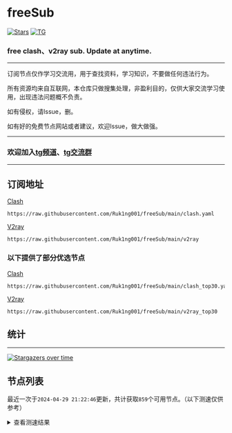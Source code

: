# freeSub
[![Stars](https://img.shields.io/github/stars/Ruk1ng001/freeSub)](https://github.com/Ruk1ng001/freeSub/stargazers)
[![TG](https://img.shields.io/badge/Telegram-gray?logo=Telegram)](https://t.me/Ruk1ng001)
### free clash、v2ray sub. Update at anytime.

---

订阅节点仅作学习交流用，用于查找资料，学习知识，不要做任何违法行为。

所有资源均来自互联网，本仓库只做搜集处理，非盈利目的，仅供大家交流学习使用，出现违法问题概不负责。

如有侵权，请Issue，删。

如有好的免费节点网站或者建议，欢迎Issue，做大做强。

---

### 欢迎加入[tg频道](https://t.me/Ruk1ng001)、[tg交流群](https://t.me/+-e-b04EE5Cw2NmU1)

---

## 订阅地址
[Clash](https://raw.githubusercontent.com/Ruk1ng001/freeSub/main/clash.yaml)
```
https://raw.githubusercontent.com/Ruk1ng001/freeSub/main/clash.yaml
```
[V2ray](https://raw.githubusercontent.com/Ruk1ng001/freeSub/main/v2ray)
```
https://raw.githubusercontent.com/Ruk1ng001/freeSub/main/v2ray
```
### 以下提供了部分优选节点

[Clash](https://raw.githubusercontent.com/Ruk1ng001/freeSub/main/clash_top30.yaml)
```
https://raw.githubusercontent.com/Ruk1ng001/freeSub/main/clash_top30.yaml
```
[V2ray](https://raw.githubusercontent.com/Ruk1ng001/freeSub/main/v2ray_top30)
```
https://raw.githubusercontent.com/Ruk1ng001/freeSub/main/v2ray_top30
```

## 统计

---

[![Stargazers over time](https://starchart.cc/Ruk1ng001/freeSub.svg)](https://starchart.cc/Ruk1ng001/freeSub)

## 节点列表

最近一次于`2024-04-29 21:22:46`更新，共计获取`859`个可用节点。（以下测速仅供参考）

<details> <summary>查看测速结果</summary>

| 序号 | 节点 | 带宽 | 延迟 |
|:--:|:--:|:--:|:--:|
 | 1 | github.com/Ruk1ng001_480482224 | 1.60MB/s | 450.00ms |
 | 2 | github.com/Ruk1ng001_-1256619418 | 1.59MB/s | 452.00ms |
 | 3 | github.com/Ruk1ng001_239656113 | 1.59MB/s | 455.00ms |
 | 4 | github.com/Ruk1ng001_1331854260 | 1.52MB/s | 476.00ms |
 | 5 | github.com/Ruk1ng001_-864082355 | 1.51MB/s | 514.00ms |
 | 6 | github.com/Ruk1ng001_-1878654229 | 1.47MB/s | 522.00ms |
 | 7 | github.com/Ruk1ng001_2048528184 | 1.46MB/s | 459.00ms |
 | 8 | github.com/Ruk1ng001_22793176 | 1.46MB/s | 518.00ms |
 | 9 | github.com/Ruk1ng001_1697321866 | 1.45MB/s | 503.00ms |
 | 10 | github.com/Ruk1ng001_1440352316 | 1.42MB/s | 505.00ms |
 | 11 | github.com/Ruk1ng001_-1782828494 | 1.42MB/s | 549.00ms |
 | 12 | github.com/Ruk1ng001_823728315 | 1.41MB/s | 524.00ms |
 | 13 | github.com/Ruk1ng001_-902940080 | 1.40MB/s | 531.00ms |
 | 14 | github.com/Ruk1ng001_-1707318150 | 1.40MB/s | 535.00ms |
 | 15 | github.com/Ruk1ng001_-318675314 | 1.39MB/s | 526.00ms |
 | 16 | github.com/Ruk1ng001_1448766156 | 1.38MB/s | 514.00ms |
 | 17 | github.com/Ruk1ng001_-454229487 | 1.38MB/s | 578.00ms |
 | 18 | github.com/Ruk1ng001_116797288 | 1.37MB/s | 519.00ms |
 | 19 | github.com/Ruk1ng001_-37922906 | 1.37MB/s | 540.00ms |
 | 20 | github.com/Ruk1ng001_-2034032640 | 1.37MB/s | 558.00ms |
 | 21 | github.com/Ruk1ng001_-269927917 | 1.37MB/s | 520.00ms |
 | 22 | github.com/Ruk1ng001_-753094210 | 1.37MB/s | 585.00ms |
 | 23 | github.com/Ruk1ng001_-1162869368 | 1.36MB/s | 500.00ms |
 | 24 | github.com/Ruk1ng001_-1163948804 | 1.35MB/s | 572.00ms |
 | 25 | github.com/Ruk1ng001_1975051461 | 1.34MB/s | 560.00ms |
 | 26 | github.com/Ruk1ng001_-1873811878 | 1.34MB/s | 558.00ms |
 | 27 | github.com/Ruk1ng001_-77459827 | 1.34MB/s | 504.00ms |
 | 28 | github.com/Ruk1ng001_1917715586 | 1.34MB/s | 621.00ms |
 | 29 | github.com/Ruk1ng001_1416506060 | 1.34MB/s | 568.00ms |
 | 30 | github.com/Ruk1ng001_-1851459426 | 1.34MB/s | 504.00ms |
 | 31 | github.com/Ruk1ng001_545736355 | 1.33MB/s | 597.00ms |
 | 32 | github.com/Ruk1ng001_1949327807 | 1.32MB/s | 524.00ms |
 | 33 | github.com/Ruk1ng001_-1071779737 | 1.32MB/s | 564.00ms |
 | 34 | github.com/Ruk1ng001_967908078 | 1.32MB/s | 590.00ms |
 | 35 | github.com/Ruk1ng001_-128805538 | 1.32MB/s | 555.00ms |
 | 36 | github.com/Ruk1ng001_720968141 | 1.31MB/s | 576.00ms |
 | 37 | github.com/Ruk1ng001_-1415195618 | 1.31MB/s | 524.00ms |
 | 38 | github.com/Ruk1ng001_-1581207029 | 1.30MB/s | 521.00ms |
 | 39 | github.com/Ruk1ng001_275396915 | 1.30MB/s | 556.00ms |
 | 40 | github.com/Ruk1ng001_-1136375366 | 1.30MB/s | 547.00ms |
 | 41 | github.com/Ruk1ng001_1279008770 | 1.30MB/s | 539.00ms |
 | 42 | github.com/Ruk1ng001_1320022781 | 1.29MB/s | 542.00ms |
 | 43 | github.com/Ruk1ng001_1497553842 | 1.29MB/s | 560.00ms |
 | 44 | github.com/Ruk1ng001_-824913966 | 1.29MB/s | 607.00ms |
 | 45 | github.com/Ruk1ng001_429308490 | 1.29MB/s | 485.00ms |
 | 46 | github.com/Ruk1ng001_1944615758 | 1.29MB/s | 511.00ms |
 | 47 | github.com/Ruk1ng001_-197269910 | 1.28MB/s | 446.00ms |
 | 48 | github.com/Ruk1ng001_-1500814253 | 1.28MB/s | 471.00ms |
 | 49 | github.com/Ruk1ng001_1119602192 | 1.27MB/s | 554.00ms |
 | 50 | github.com/Ruk1ng001_863262804 | 1.27MB/s | 602.00ms |
 | 51 | github.com/Ruk1ng001_-1950870227 | 1.27MB/s | 543.00ms |
 | 52 | github.com/Ruk1ng001_1516498149 | 1.26MB/s | 581.00ms |
 | 53 | github.com/Ruk1ng001_1657569711 | 1.26MB/s | 435.00ms |
 | 54 | github.com/Ruk1ng001_860540961 | 1.26MB/s | 637.00ms |
 | 55 | github.com/Ruk1ng001_198232775 | 1.25MB/s | 601.00ms |
 | 56 | github.com/Ruk1ng001_-372586138 | 1.25MB/s | 516.00ms |
 | 57 | github.com/Ruk1ng001_-1512301347 | 1.24MB/s | 609.00ms |
 | 58 | github.com/Ruk1ng001_-1292845614 | 1.24MB/s | 613.00ms |
 | 59 | github.com/Ruk1ng001_1200320343 | 1.24MB/s | 608.00ms |
 | 60 | github.com/Ruk1ng001_-744266098 | 1.24MB/s | 639.00ms |
 | 61 | github.com/Ruk1ng001_907780946 | 1.23MB/s | 525.00ms |
 | 62 | github.com/Ruk1ng001_1824965112 | 1.22MB/s | 454.00ms |
 | 63 | github.com/Ruk1ng001_1473183310 | 1.22MB/s | 600.00ms |
 | 64 | github.com/Ruk1ng001_-862492042 | 1.22MB/s | 618.00ms |
 | 65 | github.com/Ruk1ng001_308697907 | 1.22MB/s | 622.00ms |
 | 66 | github.com/Ruk1ng001_-42671774 | 1.21MB/s | 626.00ms |
 | 67 | github.com/Ruk1ng001_-1442199647 | 1.21MB/s | 523.00ms |
 | 68 | github.com/Ruk1ng001_1147836132 | 1.21MB/s | 534.00ms |
 | 69 | github.com/Ruk1ng001_523960155 | 1.21MB/s | 572.00ms |
 | 70 | github.com/Ruk1ng001_-1281754856 | 1.21MB/s | 595.00ms |
 | 71 | github.com/Ruk1ng001_-356850873 | 1.20MB/s | 636.00ms |
 | 72 | github.com/Ruk1ng001_-1040074778 | 1.20MB/s | 652.00ms |
 | 73 | github.com/Ruk1ng001_-1865569167 | 1.20MB/s | 612.00ms |
 | 74 | github.com/Ruk1ng001_701147833 | 1.19MB/s | 485.00ms |
 | 75 | github.com/Ruk1ng001_1121681807 | 1.19MB/s | 578.00ms |
 | 76 | github.com/Ruk1ng001_1489222021 | 1.18MB/s | 653.00ms |
 | 77 | github.com/Ruk1ng001_659507410 | 1.18MB/s | 611.00ms |
 | 78 | github.com/Ruk1ng001_-2092492569 | 1.18MB/s | 532.00ms |
 | 79 | github.com/Ruk1ng001_1690603000 | 1.18MB/s | 628.00ms |
 | 80 | github.com/Ruk1ng001_-1216960561 | 1.17MB/s | 636.00ms |
 | 81 | github.com/Ruk1ng001_-25645822 | 1.17MB/s | 676.00ms |
 | 82 | github.com/Ruk1ng001_1717134293 | 1.17MB/s | 677.00ms |
 | 83 | github.com/Ruk1ng001_1566592211 | 1.17MB/s | 555.00ms |
 | 84 | github.com/Ruk1ng001_-1509472865 | 1.16MB/s | 626.00ms |
 | 85 | github.com/Ruk1ng001_906705636 | 1.16MB/s | 666.00ms |
 | 86 | github.com/Ruk1ng001_-1865126009 | 1.15MB/s | 672.00ms |
 | 87 | github.com/Ruk1ng001_-869713242 | 1.15MB/s | 627.00ms |
 | 88 | github.com/Ruk1ng001_-170077169 | 1.15MB/s | 686.00ms |
 | 89 | github.com/Ruk1ng001_-1747502655 | 1.15MB/s | 464.00ms |
 | 90 | github.com/Ruk1ng001_1633485633 | 1.15MB/s | 642.00ms |
 | 91 | github.com/Ruk1ng001_1967732351 | 1.15MB/s | 706.00ms |
 | 92 | github.com/Ruk1ng001_-1965475268 | 1.14MB/s | 636.00ms |
 | 93 | github.com/Ruk1ng001_1166538568 | 1.14MB/s | 656.00ms |
 | 94 | github.com/Ruk1ng001_754492437 | 1.14MB/s | 654.00ms |
 | 95 | github.com/Ruk1ng001_1178116026 | 1.13MB/s | 585.00ms |
 | 96 | github.com/Ruk1ng001_469446241 | 1.13MB/s | 705.00ms |
 | 97 | github.com/Ruk1ng001_-2048161257 | 1.13MB/s | 633.00ms |
 | 98 | github.com/Ruk1ng001_-597142342 | 1.13MB/s | 655.00ms |
 | 99 | github.com/Ruk1ng001_1096866070 | 1.12MB/s | 617.00ms |
 | 100 | github.com/Ruk1ng001_2058077940 | 1.12MB/s | 676.00ms |
 | 101 | github.com/Ruk1ng001_-1190718421 | 1.12MB/s | 502.00ms |
 | 102 | github.com/Ruk1ng001_-1676334738 | 1.11MB/s | 645.00ms |
 | 103 | github.com/Ruk1ng001_1340327444 | 1.11MB/s | 654.00ms |
 | 104 | github.com/Ruk1ng001_-1542576069 | 1.11MB/s | 570.00ms |
 | 105 | github.com/Ruk1ng001_924727498 | 1.11MB/s | 714.00ms |
 | 106 | github.com/Ruk1ng001_776620398 | 1.10MB/s | 574.00ms |
 | 107 | github.com/Ruk1ng001_-888725640 | 1.10MB/s | 747.00ms |
 | 108 | github.com/Ruk1ng001_607284697 | 1.10MB/s | 611.00ms |
 | 109 | github.com/Ruk1ng001_-1591868988 | 1.10MB/s | 721.00ms |
 | 110 | github.com/Ruk1ng001_-1206728291 | 1.10MB/s | 681.00ms |
 | 111 | github.com/Ruk1ng001_1723276559 | 1.10MB/s | 667.00ms |
 | 112 | github.com/Ruk1ng001_-707110634 | 1.10MB/s | 646.00ms |
 | 113 | github.com/Ruk1ng001_-82049178 | 1.10MB/s | 367.00ms |
 | 114 | github.com/Ruk1ng001_71355846 | 1.10MB/s | 694.00ms |
 | 115 | github.com/Ruk1ng001_-221908825 | 1.09MB/s | 674.00ms |
 | 116 | github.com/Ruk1ng001_-2102523216 | 1.09MB/s | 611.00ms |
 | 117 | github.com/Ruk1ng001_-1322993280 | 1.09MB/s | 655.00ms |
 | 118 | github.com/Ruk1ng001_1410094828 | 1.09MB/s | 621.00ms |
 | 119 | github.com/Ruk1ng001_609208171 | 1.09MB/s | 487.00ms |
 | 120 | github.com/Ruk1ng001_-734587954 | 1.09MB/s | 520.00ms |
 | 121 | github.com/Ruk1ng001_1886975613 | 1.09MB/s | 642.00ms |
 | 122 | github.com/Ruk1ng001_932951852 | 1.09MB/s | 686.00ms |
 | 123 | github.com/Ruk1ng001_789114178 | 1.08MB/s | 702.00ms |
 | 124 | github.com/Ruk1ng001_-831345798 | 1.08MB/s | 669.00ms |
 | 125 | github.com/Ruk1ng001_-1265510744 | 1.07MB/s | 677.00ms |
 | 126 | github.com/Ruk1ng001_643007915 | 1.07MB/s | 679.00ms |
 | 127 | github.com/Ruk1ng001_586551078 | 1.07MB/s | 502.00ms |
 | 128 | github.com/Ruk1ng001_11970230 | 1.07MB/s | 589.00ms |
 | 129 | github.com/Ruk1ng001_-879615532 | 1.07MB/s | 582.00ms |
 | 130 | github.com/Ruk1ng001_-644425823 | 1.06MB/s | 695.00ms |
 | 131 | github.com/Ruk1ng001_1811181107 | 1.06MB/s | 629.00ms |
 | 132 | github.com/Ruk1ng001_854093629 | 1.06MB/s | 571.00ms |
 | 133 | github.com/Ruk1ng001_-470476660 | 1.06MB/s | 675.00ms |
 | 134 | github.com/Ruk1ng001_33513192 | 1.06MB/s | 586.00ms |
 | 135 | github.com/Ruk1ng001_-637394890 | 1.05MB/s | 617.00ms |
 | 136 | github.com/Ruk1ng001_-1944469411 | 1.05MB/s | 586.00ms |
 | 137 | github.com/Ruk1ng001_1276783942 | 1.05MB/s | 606.00ms |
 | 138 | github.com/Ruk1ng001_1556211124 | 1.05MB/s | 696.00ms |
 | 139 | github.com/Ruk1ng001_-1135230246 | 1.05MB/s | 672.00ms |
 | 140 | github.com/Ruk1ng001_782741950 | 1.05MB/s | 581.00ms |
 | 141 | github.com/Ruk1ng001_1230721758 | 1.04MB/s | 600.00ms |
 | 142 | github.com/Ruk1ng001_-497494350 | 1.04MB/s | 679.00ms |
 | 143 | github.com/Ruk1ng001_1419532988 | 1.04MB/s | 725.00ms |
 | 144 | github.com/Ruk1ng001_2132143802 | 1.04MB/s | 571.00ms |
 | 145 | github.com/Ruk1ng001_864302116 | 1.03MB/s | 695.00ms |
 | 146 | github.com/Ruk1ng001_-831811824 | 1.03MB/s | 669.00ms |
 | 147 | github.com/Ruk1ng001_586264968 | 1.03MB/s | 570.00ms |
 | 148 | github.com/Ruk1ng001_-1830191287 | 1.03MB/s | 583.00ms |
 | 149 | github.com/Ruk1ng001_-531640239 | 1.02MB/s | 520.00ms |
 | 150 | github.com/Ruk1ng001_-820148532 | 1.02MB/s | 698.00ms |
 | 151 | github.com/Ruk1ng001_369635224 | 1.01MB/s | 670.00ms |
 | 152 | github.com/Ruk1ng001_-567240282 | 1.01MB/s | 615.00ms |
 | 153 | github.com/Ruk1ng001_1935335904 | 1.01MB/s | 741.00ms |
 | 154 | github.com/Ruk1ng001_-1342212865 | 1.01MB/s | 617.00ms |
 | 155 | github.com/Ruk1ng001_837759449 | 1.01MB/s | 673.00ms |
 | 156 | github.com/Ruk1ng001_452072393 | 1.01MB/s | 698.00ms |
 | 157 | github.com/Ruk1ng001_-995084596 | 1.01MB/s | 791.00ms |
 | 158 | github.com/Ruk1ng001_-137273088 | 1.01MB/s | 776.00ms |
 | 159 | github.com/Ruk1ng001_142284171 | 1016.48KB/s | 703.00ms |
 | 160 | github.com/Ruk1ng001_-993462027 | 1013.93KB/s | 799.00ms |
 | 161 | github.com/Ruk1ng001_-1966908762 | 1013.24KB/s | 767.00ms |
 | 162 | github.com/Ruk1ng001_-1535834733 | 1012.84KB/s | 764.00ms |
 | 163 | github.com/Ruk1ng001_-572057280 | 1010.86KB/s | 644.00ms |
 | 164 | github.com/Ruk1ng001_1021448339 | 1006.95KB/s | 642.00ms |
 | 165 | github.com/Ruk1ng001_-156950612 | 1004.44KB/s | 569.00ms |
 | 166 | github.com/Ruk1ng001_-867603768 | 999.09KB/s | 613.00ms |
 | 167 | github.com/Ruk1ng001_456189213 | 998.28KB/s | 756.00ms |
 | 168 | github.com/Ruk1ng001_1725572191 | 996.27KB/s | 837.00ms |
 | 169 | github.com/Ruk1ng001_-1756926885 | 994.41KB/s | 819.00ms |
 | 170 | github.com/Ruk1ng001_109084235 | 992.21KB/s | 818.00ms |
 | 171 | github.com/Ruk1ng001_-1888583703 | 990.44KB/s | 675.00ms |
 | 172 | github.com/Ruk1ng001_735593585 | 988.53KB/s | 524.00ms |
 | 173 | github.com/Ruk1ng001_900429189 | 985.91KB/s | 684.00ms |
 | 174 | github.com/Ruk1ng001_1755221275 | 984.74KB/s | 678.00ms |
 | 175 | github.com/Ruk1ng001_1259146146 | 979.81KB/s | 795.00ms |
 | 176 | github.com/Ruk1ng001_-2108125779 | 979.60KB/s | 636.00ms |
 | 177 | github.com/Ruk1ng001_350587327 | 978.74KB/s | 684.00ms |
 | 178 | github.com/Ruk1ng001_-1877140180 | 976.79KB/s | 701.00ms |
 | 179 | github.com/Ruk1ng001_-656763687 | 974.88KB/s | 808.00ms |
 | 180 | github.com/Ruk1ng001_-2118448033 | 970.91KB/s | 583.00ms |
 | 181 | github.com/Ruk1ng001_147216370 | 969.27KB/s | 538.00ms |
 | 182 | github.com/Ruk1ng001_-1864460608 | 965.56KB/s | 539.00ms |
 | 183 | github.com/Ruk1ng001_-143668832 | 963.65KB/s | 814.00ms |
 | 184 | github.com/Ruk1ng001_552917629 | 962.88KB/s | 813.00ms |
 | 185 | github.com/Ruk1ng001_1330456044 | 962.37KB/s | 725.00ms |
 | 186 | github.com/Ruk1ng001_1641710100 | 960.50KB/s | 664.00ms |
 | 187 | github.com/Ruk1ng001_-1804857995 | 959.98KB/s | 663.00ms |
 | 188 | github.com/Ruk1ng001_1215043881 | 951.01KB/s | 781.00ms |
 | 189 | github.com/Ruk1ng001_687743824 | 950.98KB/s | 663.00ms |
 | 190 | github.com/Ruk1ng001_-431194017 | 948.88KB/s | 527.00ms |
 | 191 | github.com/Ruk1ng001_1072752017 | 945.54KB/s | 861.00ms |
 | 192 | github.com/Ruk1ng001_375597975 | 943.73KB/s | 580.00ms |
 | 193 | github.com/Ruk1ng001_-1308933763 | 943.61KB/s | 799.00ms |
 | 194 | github.com/Ruk1ng001_107634401 | 942.50KB/s | 855.00ms |
 | 195 | github.com/Ruk1ng001_-88126654 | 940.10KB/s | 794.00ms |
 | 196 | github.com/Ruk1ng001_-1963737186 | 939.52KB/s | 805.00ms |
 | 197 | github.com/Ruk1ng001_-2116064400 | 936.52KB/s | 910.00ms |
 | 198 | github.com/Ruk1ng001_2141221791 | 932.57KB/s | 705.00ms |
 | 199 | github.com/Ruk1ng001_1942222370 | 931.35KB/s | 908.00ms |
 | 200 | github.com/Ruk1ng001_109998229 | 930.61KB/s | 904.00ms |
 | 201 | github.com/Ruk1ng001_1642271149 | 928.21KB/s | 709.00ms |
 | 202 | github.com/Ruk1ng001_-1435044134 | 927.83KB/s | 672.00ms |
 | 203 | github.com/Ruk1ng001_-1114827801 | 926.81KB/s | 747.00ms |
 | 204 | github.com/Ruk1ng001_-1558713667 | 923.97KB/s | 587.00ms |
 | 205 | github.com/Ruk1ng001_-419469399 | 920.99KB/s | 333.00ms |
 | 206 | github.com/Ruk1ng001_763786665 | 918.44KB/s | 917.00ms |
 | 207 | github.com/Ruk1ng001_1441269998 | 915.38KB/s | 759.00ms |
 | 208 | github.com/Ruk1ng001_-740350936 | 913.03KB/s | 650.00ms |
 | 209 | github.com/Ruk1ng001_-1316153773 | 908.45KB/s | 603.00ms |
 | 210 | github.com/Ruk1ng001_-774031046 | 905.44KB/s | 784.00ms |
 | 211 | github.com/Ruk1ng001_-2124455810 | 905.41KB/s | 718.00ms |
 | 212 | github.com/Ruk1ng001_-428477273 | 902.99KB/s | 865.00ms |
 | 213 | github.com/Ruk1ng001_959771399 | 902.66KB/s | 637.00ms |
 | 214 | github.com/Ruk1ng001_-467817234 | 897.17KB/s | 818.00ms |
 | 215 | github.com/Ruk1ng001_-1268806120 | 895.95KB/s | 925.00ms |
 | 216 | github.com/Ruk1ng001_-742629984 | 892.38KB/s | 837.00ms |
 | 217 | github.com/Ruk1ng001_522134448 | 892.06KB/s | 710.00ms |
 | 218 | github.com/Ruk1ng001_1955810408 | 889.39KB/s | 637.00ms |
 | 219 | github.com/Ruk1ng001_-1809809986 | 888.53KB/s | 784.00ms |
 | 220 | github.com/Ruk1ng001_878750351 | 888.28KB/s | 345.00ms |
 | 221 | github.com/Ruk1ng001_2084599892 | 885.63KB/s | 808.00ms |
 | 222 | github.com/Ruk1ng001_1084074204 | 884.02KB/s | 607.00ms |
 | 223 | github.com/Ruk1ng001_-44313452 | 882.57KB/s | 740.00ms |
 | 224 | github.com/Ruk1ng001_-1298529874 | 875.92KB/s | 672.00ms |
 | 225 | github.com/Ruk1ng001_-1638534323 | 875.76KB/s | 838.00ms |
 | 226 | github.com/Ruk1ng001_812899496 | 873.03KB/s | 620.00ms |
 | 227 | github.com/Ruk1ng001_674497766 | 872.21KB/s | 821.00ms |
 | 228 | github.com/Ruk1ng001_1824650696 | 871.30KB/s | 738.00ms |
 | 229 | github.com/Ruk1ng001_-184147849 | 869.19KB/s | 772.00ms |
 | 230 | github.com/Ruk1ng001_-1358756173 | 867.33KB/s | 605.00ms |
 | 231 | github.com/Ruk1ng001_345441831 | 861.73KB/s | 778.00ms |
 | 232 | github.com/Ruk1ng001_467356621 | 861.30KB/s | 687.00ms |
 | 233 | github.com/Ruk1ng001_1409235321 | 856.54KB/s | 802.00ms |
 | 234 | github.com/Ruk1ng001_-523261512 | 856.52KB/s | 803.00ms |
 | 235 | github.com/Ruk1ng001_2047944952 | 854.69KB/s | 801.00ms |
 | 236 | github.com/Ruk1ng001_772689343 | 849.21KB/s | 874.00ms |
 | 237 | github.com/Ruk1ng001_1679314982 | 848.70KB/s | 671.00ms |
 | 238 | github.com/Ruk1ng001_-194427570 | 847.58KB/s | 951.00ms |
 | 239 | github.com/Ruk1ng001_1341020899 | 847.57KB/s | 756.00ms |
 | 240 | github.com/Ruk1ng001_1106206543 | 847.48KB/s | 664.00ms |
 | 241 | github.com/Ruk1ng001_-27306152 | 847.38KB/s | 691.00ms |
 | 242 | github.com/Ruk1ng001_946607983 | 847.21KB/s | 649.00ms |
 | 243 | github.com/Ruk1ng001_125156137 | 846.76KB/s | 702.00ms |
 | 244 | github.com/Ruk1ng001_1302334056 | 844.11KB/s | 841.00ms |
 | 245 | github.com/Ruk1ng001_-354573077 | 842.33KB/s | 668.00ms |
 | 246 | github.com/Ruk1ng001_-788294961 | 835.90KB/s | 923.00ms |
 | 247 | github.com/Ruk1ng001_2049550183 | 832.86KB/s | 866.00ms |
 | 248 | github.com/Ruk1ng001_-1888079927 | 829.86KB/s | 946.00ms |
 | 249 | github.com/Ruk1ng001_475262404 | 829.01KB/s | 688.00ms |
 | 250 | github.com/Ruk1ng001_-343743859 | 828.44KB/s | 750.00ms |
 | 251 | github.com/Ruk1ng001_-1048275568 | 827.50KB/s | 583.00ms |
 | 252 | github.com/Ruk1ng001_-2035046740 | 826.56KB/s | 993.00ms |
 | 253 | github.com/Ruk1ng001_223719940 | 826.56KB/s | 672.00ms |
 | 254 | github.com/Ruk1ng001_908448755 | 823.30KB/s | 777.00ms |
 | 255 | github.com/Ruk1ng001_1011171527 | 821.12KB/s | 588.00ms |
 | 256 | github.com/Ruk1ng001_-1640485969 | 817.26KB/s | 832.00ms |
 | 257 | github.com/Ruk1ng001_-310392354 | 813.62KB/s | 779.00ms |
 | 258 | github.com/Ruk1ng001_336141647 | 812.73KB/s | 1019.00ms |
 | 259 | github.com/Ruk1ng001_364791744 | 811.88KB/s | 861.00ms |
 | 260 | github.com/Ruk1ng001_1048613264 | 811.74KB/s | 862.00ms |
 | 261 | github.com/Ruk1ng001_-27929349 | 811.51KB/s | 783.00ms |
 | 262 | github.com/Ruk1ng001_-546305627 | 811.24KB/s | 958.00ms |
 | 263 | github.com/Ruk1ng001_1935781436 | 810.46KB/s | 747.00ms |
 | 264 | github.com/Ruk1ng001_-1806048088 | 810.32KB/s | 644.00ms |
 | 265 | github.com/Ruk1ng001_24109246 | 807.80KB/s | 405.00ms |
 | 266 | github.com/Ruk1ng001_1790090903 | 806.23KB/s | 788.00ms |
 | 267 | github.com/Ruk1ng001_-731869435 | 802.57KB/s | 759.00ms |
 | 268 | github.com/Ruk1ng001_-1190771343 | 799.90KB/s | 654.00ms |
 | 269 | github.com/Ruk1ng001_250665344 | 799.32KB/s | 704.00ms |
 | 270 | github.com/Ruk1ng001_-1295022518 | 793.08KB/s | 725.00ms |
 | 271 | github.com/Ruk1ng001_1410225190 | 792.43KB/s | 669.00ms |
 | 272 | github.com/Ruk1ng001_-1835668258 | 789.65KB/s | 860.00ms |
 | 273 | github.com/Ruk1ng001_1057793296 | 788.16KB/s | 727.00ms |
 | 274 | github.com/Ruk1ng001_1298273128 | 787.62KB/s | 879.00ms |
 | 275 | github.com/Ruk1ng001_-933445108 | 784.30KB/s | 799.00ms |
 | 276 | github.com/Ruk1ng001_-375905948 | 784.13KB/s | 855.00ms |
 | 277 | github.com/Ruk1ng001_-1636878182 | 782.73KB/s | 996.00ms |
 | 278 | github.com/Ruk1ng001_-40019861 | 777.88KB/s | 755.00ms |
 | 279 | github.com/Ruk1ng001_-2104081226 | 777.79KB/s | 892.00ms |
 | 280 | github.com/Ruk1ng001_154172870 | 775.09KB/s | 899.00ms |
 | 281 | github.com/Ruk1ng001_-1900273635 | 774.33KB/s | 999.00ms |
 | 282 | github.com/Ruk1ng001_1419124305 | 773.27KB/s | 695.00ms |
 | 283 | github.com/Ruk1ng001_1453958981 | 770.61KB/s | 805.00ms |
 | 284 | github.com/Ruk1ng001_-902136257 | 768.52KB/s | 937.00ms |
 | 285 | github.com/Ruk1ng001_-2058840044 | 765.28KB/s | 787.00ms |
 | 286 | github.com/Ruk1ng001_-1356028355 | 763.53KB/s | 839.00ms |
 | 287 | github.com/Ruk1ng001_-52284329 | 763.44KB/s | 758.00ms |
 | 288 | github.com/Ruk1ng001_1131875230 | 763.04KB/s | 484.00ms |
 | 289 | github.com/Ruk1ng001_-1071777199 | 760.99KB/s | 879.00ms |
 | 290 | github.com/Ruk1ng001_1617088738 | 760.47KB/s | 715.00ms |
 | 291 | github.com/Ruk1ng001_-1901497333 | 756.84KB/s | 849.00ms |
 | 292 | github.com/Ruk1ng001_-1772344400 | 753.40KB/s | 816.00ms |
 | 293 | github.com/Ruk1ng001_-300582079 | 749.11KB/s | 805.00ms |
 | 294 | github.com/Ruk1ng001_-1672256083 | 747.96KB/s | 865.00ms |
 | 295 | github.com/Ruk1ng001_-340934017 | 747.89KB/s | 904.00ms |
 | 296 | github.com/Ruk1ng001_1795808180 | 746.14KB/s | 1023.00ms |
 | 297 | github.com/Ruk1ng001_1477765778 | 745.22KB/s | 400.00ms |
 | 298 | github.com/Ruk1ng001_1616489889 | 742.63KB/s | 884.00ms |
 | 299 | github.com/Ruk1ng001_-1695223849 | 742.04KB/s | 969.00ms |
 | 300 | github.com/Ruk1ng001_1620403297 | 740.80KB/s | 821.00ms |
 | 301 | github.com/Ruk1ng001_-938246394 | 739.98KB/s | 826.00ms |
 | 302 | github.com/Ruk1ng001_-674325358 | 736.89KB/s | 899.00ms |
 | 303 | github.com/Ruk1ng001_1902851216 | 732.20KB/s | 785.00ms |
 | 304 | github.com/Ruk1ng001_-1640718522 | 731.80KB/s | 815.00ms |
 | 305 | github.com/Ruk1ng001_-752197862 | 731.58KB/s | 776.00ms |
 | 306 | github.com/Ruk1ng001_-1557861243 | 730.03KB/s | 798.00ms |
 | 307 | github.com/Ruk1ng001_2129729164 | 728.78KB/s | 976.00ms |
 | 308 | github.com/Ruk1ng001_445685831 | 726.42KB/s | 752.00ms |
 | 309 | github.com/Ruk1ng001_1255396833 | 725.77KB/s | 755.00ms |
 | 310 | github.com/Ruk1ng001_-1946867970 | 724.98KB/s | 836.00ms |
 | 311 | github.com/Ruk1ng001_1672777427 | 723.55KB/s | 793.00ms |
 | 312 | github.com/Ruk1ng001_1812109600 | 722.50KB/s | 851.00ms |
 | 313 | github.com/Ruk1ng001_-1259910047 | 716.25KB/s | 775.00ms |
 | 314 | github.com/Ruk1ng001_944487472 | 714.14KB/s | 786.00ms |
 | 315 | github.com/Ruk1ng001_1377696017 | 706.14KB/s | 782.00ms |
 | 316 | github.com/Ruk1ng001_1014628327 | 704.93KB/s | 883.00ms |
 | 317 | github.com/Ruk1ng001_69285451 | 703.77KB/s | 822.00ms |
 | 318 | github.com/Ruk1ng001_1807031248 | 700.66KB/s | 717.00ms |
 | 319 | github.com/Ruk1ng001_1874352094 | 699.35KB/s | 725.00ms |
 | 320 | github.com/Ruk1ng001_-226520550 | 698.24KB/s | 991.00ms |
 | 321 | github.com/Ruk1ng001_1392179909 | 697.94KB/s | 840.00ms |
 | 322 | github.com/Ruk1ng001_1065130515 | 697.46KB/s | 586.00ms |
 | 323 | github.com/Ruk1ng001_-378063536 | 697.15KB/s | 288.00ms |
 | 324 | github.com/Ruk1ng001_-797993214 | 696.15KB/s | 686.00ms |
 | 325 | github.com/Ruk1ng001_-53444725 | 694.58KB/s | 817.00ms |
 | 326 | github.com/Ruk1ng001_2143068882 | 694.55KB/s | 740.00ms |
 | 327 | github.com/Ruk1ng001_-189281548 | 694.15KB/s | 736.00ms |
 | 328 | github.com/Ruk1ng001_-1597726149 | 693.39KB/s | 784.00ms |
 | 329 | github.com/Ruk1ng001_-847465108 | 693.20KB/s | 837.00ms |
 | 330 | github.com/Ruk1ng001_-259908370 | 692.23KB/s | 806.00ms |
 | 331 | github.com/Ruk1ng001_1547761059 | 692.21KB/s | 960.00ms |
 | 332 | github.com/Ruk1ng001_734757841 | 691.15KB/s | 675.00ms |
 | 333 | github.com/Ruk1ng001_-429106884 | 687.36KB/s | 928.00ms |
 | 334 | github.com/Ruk1ng001_-531835530 | 686.00KB/s | 779.00ms |
 | 335 | github.com/Ruk1ng001_856261957 | 685.67KB/s | 701.00ms |
 | 336 | github.com/Ruk1ng001_2096896623 | 683.63KB/s | 743.00ms |
 | 337 | github.com/Ruk1ng001_-796353815 | 683.01KB/s | 827.00ms |
 | 338 | github.com/Ruk1ng001_1190954098 | 682.48KB/s | 822.00ms |
 | 339 | github.com/Ruk1ng001_-665514130 | 678.77KB/s | 1015.00ms |
 | 340 | github.com/Ruk1ng001_952073187 | 678.71KB/s | 1000.00ms |
 | 341 | github.com/Ruk1ng001_463028070 | 677.00KB/s | 862.00ms |
 | 342 | github.com/Ruk1ng001_-2073053050 | 676.78KB/s | 827.00ms |
 | 343 | github.com/Ruk1ng001_229726597 | 672.48KB/s | 864.00ms |
 | 344 | github.com/Ruk1ng001_1821805418 | 671.20KB/s | 811.00ms |
 | 345 | github.com/Ruk1ng001_202667941 | 670.91KB/s | 902.00ms |
 | 346 | github.com/Ruk1ng001_1963835180 | 670.13KB/s | 1006.00ms |
 | 347 | github.com/Ruk1ng001_-991009852 | 668.31KB/s | 846.00ms |
 | 348 | github.com/Ruk1ng001_1150299057 | 666.09KB/s | 1057.00ms |
 | 349 | github.com/Ruk1ng001_487165021 | 665.74KB/s | 494.00ms |
 | 350 | github.com/Ruk1ng001_-229531661 | 659.86KB/s | 998.00ms |
 | 351 | github.com/Ruk1ng001_815517840 | 659.85KB/s | 910.00ms |
 | 352 | github.com/Ruk1ng001_1368889995 | 659.74KB/s | 903.00ms |
 | 353 | github.com/Ruk1ng001_-723834972 | 658.85KB/s | 937.00ms |
 | 354 | github.com/Ruk1ng001_1869521233 | 658.14KB/s | 976.00ms |
 | 355 | github.com/Ruk1ng001_978435870 | 657.12KB/s | 421.00ms |
 | 356 | github.com/Ruk1ng001_-1339260775 | 656.15KB/s | 889.00ms |
 | 357 | github.com/Ruk1ng001_-304260617 | 655.75KB/s | 689.00ms |
 | 358 | github.com/Ruk1ng001_810658965 | 654.15KB/s | 320.00ms |
 | 359 | github.com/Ruk1ng001_1529777227 | 653.40KB/s | 943.00ms |
 | 360 | github.com/Ruk1ng001_864906418 | 652.15KB/s | 1101.00ms |
 | 361 | github.com/Ruk1ng001_-483499846 | 651.11KB/s | 931.00ms |
 | 362 | github.com/Ruk1ng001_2101280885 | 650.90KB/s | 978.00ms |
 | 363 | github.com/Ruk1ng001_787301441 | 649.87KB/s | 709.00ms |
 | 364 | github.com/Ruk1ng001_-1220610009 | 648.68KB/s | 732.00ms |
 | 365 | github.com/Ruk1ng001_-394323725 | 643.59KB/s | 927.00ms |
 | 366 | github.com/Ruk1ng001_651006882 | 642.53KB/s | 1156.00ms |
 | 367 | github.com/Ruk1ng001_-174703114 | 641.76KB/s | 919.00ms |
 | 368 | github.com/Ruk1ng001_-913132707 | 638.58KB/s | 972.00ms |
 | 369 | github.com/Ruk1ng001_-1781739474 | 638.35KB/s | 912.00ms |
 | 370 | github.com/Ruk1ng001_492207232 | 635.25KB/s | 1028.00ms |
 | 371 | github.com/Ruk1ng001_1630324939 | 634.33KB/s | 944.00ms |
 | 372 | github.com/Ruk1ng001_-425357723 | 634.12KB/s | 953.00ms |
 | 373 | github.com/Ruk1ng001_1120769546 | 634.01KB/s | 1083.00ms |
 | 374 | github.com/Ruk1ng001_-1072103459 | 633.95KB/s | 1038.00ms |
 | 375 | github.com/Ruk1ng001_-1727824937 | 633.82KB/s | 866.00ms |
 | 376 | github.com/Ruk1ng001_-1606768420 | 633.76KB/s | 901.00ms |
 | 377 | github.com/Ruk1ng001_229826594 | 633.53KB/s | 905.00ms |
 | 378 | github.com/Ruk1ng001_1556281648 | 633.51KB/s | 958.00ms |
 | 379 | github.com/Ruk1ng001_-868283194 | 633.22KB/s | 943.00ms |
 | 380 | github.com/Ruk1ng001_653986276 | 631.56KB/s | 756.00ms |
 | 381 | github.com/Ruk1ng001_97181773 | 631.35KB/s | 709.00ms |
 | 382 | github.com/Ruk1ng001_-358435009 | 628.75KB/s | 995.00ms |
 | 383 | github.com/Ruk1ng001_1167519186 | 626.99KB/s | 818.00ms |
 | 384 | github.com/Ruk1ng001_444654195 | 625.69KB/s | 814.00ms |
 | 385 | github.com/Ruk1ng001_518253099 | 625.64KB/s | 1021.00ms |
 | 386 | github.com/Ruk1ng001_-751238893 | 624.62KB/s | 536.00ms |
 | 387 | github.com/Ruk1ng001_-2093172355 | 623.42KB/s | 966.00ms |
 | 388 | github.com/Ruk1ng001_-2123295761 | 621.66KB/s | 805.00ms |
 | 389 | github.com/Ruk1ng001_769386145 | 620.82KB/s | 790.00ms |
 | 390 | github.com/Ruk1ng001_63054956 | 620.48KB/s | 966.00ms |
 | 391 | github.com/Ruk1ng001_-1202070246 | 617.46KB/s | 843.00ms |
 | 392 | github.com/Ruk1ng001_-307922973 | 616.17KB/s | 663.00ms |
 | 393 | github.com/Ruk1ng001_-1495941774 | 613.93KB/s | 940.00ms |
 | 394 | github.com/Ruk1ng001_1873065843 | 613.83KB/s | 1060.00ms |
 | 395 | github.com/Ruk1ng001_683389852 | 611.67KB/s | 990.00ms |
 | 396 | github.com/Ruk1ng001_-661961981 | 611.53KB/s | 1039.00ms |
 | 397 | github.com/Ruk1ng001_29965244 | 611.40KB/s | 882.00ms |
 | 398 | github.com/Ruk1ng001_-1559858764 | 610.40KB/s | 852.00ms |
 | 399 | github.com/Ruk1ng001_-1031003501 | 609.63KB/s | 1010.00ms |
 | 400 | github.com/Ruk1ng001_1594379758 | 608.23KB/s | 1101.00ms |
 | 401 | github.com/Ruk1ng001_-1045887525 | 607.44KB/s | 701.00ms |
 | 402 | github.com/Ruk1ng001_260636008 | 606.97KB/s | 725.00ms |
 | 403 | github.com/Ruk1ng001_828517952 | 606.59KB/s | 1060.00ms |
 | 404 | github.com/Ruk1ng001_888583791 | 606.22KB/s | 906.00ms |
 | 405 | github.com/Ruk1ng001_666576685 | 605.60KB/s | 1050.00ms |
 | 406 | github.com/Ruk1ng001_-1621923238 | 605.14KB/s | 1071.00ms |
 | 407 | github.com/Ruk1ng001_1658630049 | 604.98KB/s | 888.00ms |
 | 408 | github.com/Ruk1ng001_691883378 | 604.83KB/s | 865.00ms |
 | 409 | github.com/Ruk1ng001_1854004267 | 604.26KB/s | 974.00ms |
 | 410 | github.com/Ruk1ng001_260440826 | 603.00KB/s | 989.00ms |
 | 411 | github.com/Ruk1ng001_282434535 | 601.32KB/s | 1154.00ms |
 | 412 | github.com/Ruk1ng001_528971525 | 600.06KB/s | 1017.00ms |
 | 413 | github.com/Ruk1ng001_-1681328758 | 593.73KB/s | 1063.00ms |
 | 414 | github.com/Ruk1ng001_-241723767 | 592.98KB/s | 1021.00ms |
 | 415 | github.com/Ruk1ng001_-1347456251 | 591.54KB/s | 892.00ms |
 | 416 | github.com/Ruk1ng001_1642166687 | 591.38KB/s | 417.00ms |
 | 417 | github.com/Ruk1ng001_-541778948 | 590.48KB/s | 1129.00ms |
 | 418 | github.com/Ruk1ng001_-94377541 | 588.63KB/s | 1064.00ms |
 | 419 | github.com/Ruk1ng001_672420405 | 585.83KB/s | 948.00ms |
 | 420 | github.com/Ruk1ng001_-2073462185 | 585.16KB/s | 1188.00ms |
 | 421 | github.com/Ruk1ng001_-1090034716 | 584.03KB/s | 1141.00ms |
 | 422 | github.com/Ruk1ng001_1698292588 | 583.02KB/s | 847.00ms |
 | 423 | github.com/Ruk1ng001_-584478299 | 582.79KB/s | 897.00ms |
 | 424 | github.com/Ruk1ng001_1862775866 | 582.49KB/s | 1092.00ms |
 | 425 | github.com/Ruk1ng001_-1339004079 | 581.35KB/s | 1131.00ms |
 | 426 | github.com/Ruk1ng001_-1994947659 | 581.06KB/s | 906.00ms |
 | 427 | github.com/Ruk1ng001_628477826 | 580.93KB/s | 681.00ms |
 | 428 | github.com/Ruk1ng001_-954555404 | 578.83KB/s | 673.00ms |
 | 429 | github.com/Ruk1ng001_634666711 | 578.35KB/s | 858.00ms |
 | 430 | github.com/Ruk1ng001_-104021258 | 578.32KB/s | 990.00ms |
 | 431 | github.com/Ruk1ng001_-1301789867 | 577.92KB/s | 1113.00ms |
 | 432 | github.com/Ruk1ng001_1210080211 | 576.57KB/s | 1094.00ms |
 | 433 | github.com/Ruk1ng001_-1246036889 | 576.05KB/s | 1121.00ms |
 | 434 | github.com/Ruk1ng001_1176699483 | 573.52KB/s | 649.00ms |
 | 435 | github.com/Ruk1ng001_283122874 | 571.84KB/s | 1208.00ms |
 | 436 | github.com/Ruk1ng001_-1608421029 | 570.95KB/s | 1306.00ms |
 | 437 | github.com/Ruk1ng001_-43594463 | 569.23KB/s | 1114.00ms |
 | 438 | github.com/Ruk1ng001_-19935043 | 567.23KB/s | 805.00ms |
 | 439 | github.com/Ruk1ng001_-1753907204 | 563.47KB/s | 1181.00ms |
 | 440 | github.com/Ruk1ng001_1565244704 | 563.37KB/s | 881.00ms |
 | 441 | github.com/Ruk1ng001_1257125729 | 562.32KB/s | 960.00ms |
 | 442 | github.com/Ruk1ng001_-2134509885 | 560.28KB/s | 1051.00ms |
 | 443 | github.com/Ruk1ng001_1913610728 | 559.27KB/s | 661.00ms |
 | 444 | github.com/Ruk1ng001_905020991 | 559.18KB/s | 1238.00ms |
 | 445 | github.com/Ruk1ng001_155605479 | 556.28KB/s | 1090.00ms |
 | 446 | github.com/Ruk1ng001_1079601248 | 554.74KB/s | 1181.00ms |
 | 447 | github.com/Ruk1ng001_-1988647630 | 554.31KB/s | 902.00ms |
 | 448 | github.com/Ruk1ng001_1612671862 | 554.05KB/s | 711.00ms |
 | 449 | github.com/Ruk1ng001_514599462 | 551.38KB/s | 1143.00ms |
 | 450 | github.com/Ruk1ng001_950781174 | 551.07KB/s | 1093.00ms |
 | 451 | github.com/Ruk1ng001_-902241499 | 550.10KB/s | 1067.00ms |
 | 452 | github.com/Ruk1ng001_-671270449 | 549.41KB/s | 1186.00ms |
 | 453 | github.com/Ruk1ng001_-203371836 | 547.72KB/s | 1058.00ms |
 | 454 | github.com/Ruk1ng001_838164133 | 547.70KB/s | 1186.00ms |
 | 455 | github.com/Ruk1ng001_374316879 | 546.94KB/s | 1134.00ms |
 | 456 | github.com/Ruk1ng001_1863789288 | 546.63KB/s | 1259.00ms |
 | 457 | github.com/Ruk1ng001_1190676746 | 544.91KB/s | 1207.00ms |
 | 458 | github.com/Ruk1ng001_1455682836 | 542.91KB/s | 1091.00ms |
 | 459 | github.com/Ruk1ng001_-1255532842 | 542.31KB/s | 1181.00ms |
 | 460 | github.com/Ruk1ng001_-927792944 | 541.66KB/s | 1262.00ms |
 | 461 | github.com/Ruk1ng001_-585345644 | 541.21KB/s | 947.00ms |
 | 462 | github.com/Ruk1ng001_459805784 | 540.90KB/s | 1250.00ms |
 | 463 | github.com/Ruk1ng001_1072731469 | 540.51KB/s | 750.00ms |
 | 464 | github.com/Ruk1ng001_-241183059 | 537.65KB/s | 1227.00ms |
 | 465 | github.com/Ruk1ng001_-133865598 | 537.41KB/s | 558.00ms |
 | 466 | github.com/Ruk1ng001_-755456810 | 537.15KB/s | 921.00ms |
 | 467 | github.com/Ruk1ng001_1722566952 | 536.56KB/s | 996.00ms |
 | 468 | github.com/Ruk1ng001_756212115 | 536.47KB/s | 411.00ms |
 | 469 | github.com/Ruk1ng001_-756814021 | 535.04KB/s | 1256.00ms |
 | 470 | github.com/Ruk1ng001_777632285 | 534.85KB/s | 1273.00ms |
 | 471 | github.com/Ruk1ng001_-484882069 | 534.71KB/s | 1214.00ms |
 | 472 | github.com/Ruk1ng001_1712374908 | 533.54KB/s | 1325.00ms |
 | 473 | github.com/Ruk1ng001_-1918087224 | 532.25KB/s | 1165.00ms |
 | 474 | github.com/Ruk1ng001_-1733690929 | 529.77KB/s | 1089.00ms |
 | 475 | github.com/Ruk1ng001_-882780971 | 528.57KB/s | 787.00ms |
 | 476 | github.com/Ruk1ng001_1209892301 | 528.41KB/s | 1306.00ms |
 | 477 | github.com/Ruk1ng001_668183172 | 528.40KB/s | 1197.00ms |
 | 478 | github.com/Ruk1ng001_1327338652 | 528.18KB/s | 1272.00ms |
 | 479 | github.com/Ruk1ng001_-2008788123 | 526.03KB/s | 1286.00ms |
 | 480 | github.com/Ruk1ng001_-1261895880 | 522.00KB/s | 1079.00ms |
 | 481 | github.com/Ruk1ng001_1021822820 | 519.42KB/s | 835.00ms |
 | 482 | github.com/Ruk1ng001_782415132 | 518.57KB/s | 826.00ms |
 | 483 | github.com/Ruk1ng001_1964938761 | 517.27KB/s | 1011.00ms |
 | 484 | github.com/Ruk1ng001_-1578979858 | 513.56KB/s | 653.00ms |
 | 485 | github.com/Ruk1ng001_-1272088934 | 512.93KB/s | 1274.00ms |
 | 486 | github.com/Ruk1ng001_-2099702358 | 509.41KB/s | 1079.00ms |
 | 487 | github.com/Ruk1ng001_-2095910852 | 508.73KB/s | 1237.00ms |
 | 488 | github.com/Ruk1ng001_950225112 | 508.37KB/s | 682.00ms |
 | 489 | github.com/Ruk1ng001_1894818477 | 507.09KB/s | 1258.00ms |
 | 490 | github.com/Ruk1ng001_-725348863 | 506.93KB/s | 1224.00ms |
 | 491 | github.com/Ruk1ng001_-980725942 | 506.27KB/s | 880.00ms |
 | 492 | github.com/Ruk1ng001_448107404 | 505.74KB/s | 827.00ms |
 | 493 | github.com/Ruk1ng001_-151990548 | 505.50KB/s | 1222.00ms |
 | 494 | github.com/Ruk1ng001_1761691669 | 505.11KB/s | 839.00ms |
 | 495 | github.com/Ruk1ng001_-701248042 | 502.93KB/s | 670.00ms |
 | 496 | github.com/Ruk1ng001_-1307519898 | 502.65KB/s | 1816.00ms |
 | 497 | github.com/Ruk1ng001_-430289674 | 502.24KB/s | 607.00ms |
 | 498 | github.com/Ruk1ng001_-1774003628 | 501.27KB/s | 1205.00ms |
 | 499 | github.com/Ruk1ng001_1751068328 | 501.25KB/s | 763.00ms |
 | 500 | github.com/Ruk1ng001_1845175966 | 498.79KB/s | 1025.00ms |
 | 501 | github.com/Ruk1ng001_-154237001 | 498.42KB/s | 775.00ms |
 | 502 | github.com/Ruk1ng001_1748783953 | 496.74KB/s | 839.00ms |
 | 503 | github.com/Ruk1ng001_-1585926971 | 495.38KB/s | 1024.00ms |
 | 504 | github.com/Ruk1ng001_-1148114855 | 494.26KB/s | 1144.00ms |
 | 505 | github.com/Ruk1ng001_931540591 | 492.62KB/s | 1241.00ms |
 | 506 | github.com/Ruk1ng001_1698979594 | 488.69KB/s | 1335.00ms |
 | 507 | github.com/Ruk1ng001_-855098333 | 488.56KB/s | 1194.00ms |
 | 508 | github.com/Ruk1ng001_229377986 | 488.29KB/s | 1084.00ms |
 | 509 | github.com/Ruk1ng001_-613298081 | 486.88KB/s | 749.00ms |
 | 510 | github.com/Ruk1ng001_1663080721 | 486.69KB/s | 1312.00ms |
 | 511 | github.com/Ruk1ng001_1444335525 | 484.88KB/s | 1243.00ms |
 | 512 | github.com/Ruk1ng001_105128625 | 483.15KB/s | 1229.00ms |
 | 513 | github.com/Ruk1ng001_-1208586738 | 482.20KB/s | 1201.00ms |
 | 514 | github.com/Ruk1ng001_263721584 | 481.85KB/s | 1077.00ms |
 | 515 | github.com/Ruk1ng001_-1843144322 | 480.66KB/s | 1091.00ms |
 | 516 | github.com/Ruk1ng001_252052606 | 480.01KB/s | 1412.00ms |
 | 517 | github.com/Ruk1ng001_-1585916879 | 477.73KB/s | 1162.00ms |
 | 518 | github.com/Ruk1ng001_247280665 | 477.29KB/s | 1044.00ms |
 | 519 | github.com/Ruk1ng001_477423440 | 477.07KB/s | 1179.00ms |
 | 520 | github.com/Ruk1ng001_-1094012718 | 474.75KB/s | 1159.00ms |
 | 521 | github.com/Ruk1ng001_-1076403695 | 474.74KB/s | 1453.00ms |
 | 522 | github.com/Ruk1ng001_-483897485 | 473.20KB/s | 1239.00ms |
 | 523 | github.com/Ruk1ng001_-1332433261 | 470.70KB/s | 1168.00ms |
 | 524 | github.com/Ruk1ng001_-94791785 | 468.40KB/s | 1143.00ms |
 | 525 | github.com/Ruk1ng001_61757832 | 468.16KB/s | 1178.00ms |
 | 526 | github.com/Ruk1ng001_-1959873306 | 467.90KB/s | 1151.00ms |
 | 527 | github.com/Ruk1ng001_1333905009 | 467.46KB/s | 955.00ms |
 | 528 | github.com/Ruk1ng001_-63059585 | 466.13KB/s | 1251.00ms |
 | 529 | github.com/Ruk1ng001_-1405720368 | 459.86KB/s | 1516.00ms |
 | 530 | github.com/Ruk1ng001_163813858 | 458.21KB/s | 778.00ms |
 | 531 | github.com/Ruk1ng001_1052267571 | 457.04KB/s | 1127.00ms |
 | 532 | github.com/Ruk1ng001_298772695 | 454.10KB/s | 320.00ms |
 | 533 | github.com/Ruk1ng001_1290382908 | 453.41KB/s | 1185.00ms |
 | 534 | github.com/Ruk1ng001_1644385152 | 452.23KB/s | 1127.00ms |
 | 535 | github.com/Ruk1ng001_-263588376 | 450.27KB/s | 950.00ms |
 | 536 | github.com/Ruk1ng001_-131937508 | 449.55KB/s | 1036.00ms |
 | 537 | github.com/Ruk1ng001_203862489 | 449.22KB/s | 1041.00ms |
 | 538 | github.com/Ruk1ng001_-1766820481 | 445.74KB/s | 1353.00ms |
 | 539 | github.com/Ruk1ng001_104597128 | 445.68KB/s | 1176.00ms |
 | 540 | github.com/Ruk1ng001_-1763400091 | 444.43KB/s | 1524.00ms |
 | 541 | github.com/Ruk1ng001_-82268260 | 444.18KB/s | 1466.00ms |
 | 542 | github.com/Ruk1ng001_-1953871962 | 441.83KB/s | 1311.00ms |
 | 543 | github.com/Ruk1ng001_97225324 | 438.32KB/s | 1027.00ms |
 | 544 | github.com/Ruk1ng001_-988191811 | 437.97KB/s | 956.00ms |
 | 545 | github.com/Ruk1ng001_-692018062 | 433.10KB/s | 1665.00ms |
 | 546 | github.com/Ruk1ng001_302353179 | 430.74KB/s | 1191.00ms |
 | 547 | github.com/Ruk1ng001_373896042 | 428.62KB/s | 1006.00ms |
 | 548 | github.com/Ruk1ng001_-306129331 | 423.42KB/s | 1522.00ms |
 | 549 | github.com/Ruk1ng001_-373268007 | 414.51KB/s | 1539.00ms |
 | 550 | github.com/Ruk1ng001_1335229525 | 409.43KB/s | 1308.00ms |
 | 551 | github.com/Ruk1ng001_763092007 | 407.86KB/s | 1710.00ms |
 | 552 | github.com/Ruk1ng001_636687194 | 403.60KB/s | 1495.00ms |
 | 553 | github.com/Ruk1ng001_-372514392 | 403.60KB/s | 945.00ms |
 | 554 | github.com/Ruk1ng001_-68153459 | 403.15KB/s | 1406.00ms |
 | 555 | github.com/Ruk1ng001_-285268107 | 402.96KB/s | 929.00ms |
 | 556 | github.com/Ruk1ng001_-1283560356 | 402.90KB/s | 319.00ms |
 | 557 | github.com/Ruk1ng001_-1778787176 | 401.67KB/s | 1301.00ms |
 | 558 | github.com/Ruk1ng001_599797320 | 401.47KB/s | 743.00ms |
 | 559 | github.com/Ruk1ng001_-1830466776 | 400.62KB/s | 1227.00ms |
 | 560 | github.com/Ruk1ng001_-733404278 | 398.20KB/s | 1037.00ms |
 | 561 | github.com/Ruk1ng001_383394169 | 396.85KB/s | 1220.00ms |
 | 562 | github.com/Ruk1ng001_-2080006947 | 396.12KB/s | 1340.00ms |
 | 563 | github.com/Ruk1ng001_-468151809 | 395.53KB/s | 1479.00ms |
 | 564 | github.com/Ruk1ng001_-25763586 | 393.61KB/s | 1728.00ms |
 | 565 | github.com/Ruk1ng001_-1296006495 | 393.55KB/s | 734.00ms |
 | 566 | github.com/Ruk1ng001_-1089742786 | 391.83KB/s | 1342.00ms |
 | 567 | github.com/Ruk1ng001_-2014830048 | 391.06KB/s | 1318.00ms |
 | 568 | github.com/Ruk1ng001_1108544810 | 388.77KB/s | 822.00ms |
 | 569 | github.com/Ruk1ng001_796916901 | 387.77KB/s | 838.00ms |
 | 570 | github.com/Ruk1ng001_65980438 | 387.37KB/s | 1598.00ms |
 | 571 | github.com/Ruk1ng001_-503236192 | 386.88KB/s | 1914.00ms |
 | 572 | github.com/Ruk1ng001_2013146544 | 385.25KB/s | 866.00ms |
 | 573 | github.com/Ruk1ng001_2060064269 | 384.83KB/s | 1606.00ms |
 | 574 | github.com/Ruk1ng001_1672165607 | 384.83KB/s | 724.00ms |
 | 575 | github.com/Ruk1ng001_1991543003 | 384.72KB/s | 1379.00ms |
 | 576 | github.com/Ruk1ng001_-1970975540 | 383.05KB/s | 946.00ms |
 | 577 | github.com/Ruk1ng001_34491053 | 382.80KB/s | 953.00ms |
 | 578 | github.com/Ruk1ng001_-856683723 | 382.41KB/s | 1590.00ms |
 | 579 | github.com/Ruk1ng001_484229688 | 381.82KB/s | 1125.00ms |
 | 580 | github.com/Ruk1ng001_-1203647037 | 381.10KB/s | 1384.00ms |
 | 581 | github.com/Ruk1ng001_-1781709162 | 380.68KB/s | 1495.00ms |
 | 582 | github.com/Ruk1ng001_-129847790 | 379.93KB/s | 1603.00ms |
 | 583 | github.com/Ruk1ng001_1460302817 | 379.89KB/s | 1576.00ms |
 | 584 | github.com/Ruk1ng001_-298250109 | 379.86KB/s | 1455.00ms |
 | 585 | github.com/Ruk1ng001_1158521075 | 378.22KB/s | 1439.00ms |
 | 586 | github.com/Ruk1ng001_1336643521 | 377.02KB/s | 1312.00ms |
 | 587 | github.com/Ruk1ng001_1042562122 | 375.08KB/s | 1523.00ms |
 | 588 | github.com/Ruk1ng001_1548423332 | 375.07KB/s | 1653.00ms |
 | 589 | github.com/Ruk1ng001_1630134912 | 372.37KB/s | 1216.00ms |
 | 590 | github.com/Ruk1ng001_-547071946 | 371.03KB/s | 2024.00ms |
 | 591 | github.com/Ruk1ng001_-1444960934 | 369.02KB/s | 1502.00ms |
 | 592 | github.com/Ruk1ng001_-793135502 | 368.63KB/s | 1609.00ms |
 | 593 | github.com/Ruk1ng001_-1858548782 | 368.22KB/s | 1830.00ms |
 | 594 | github.com/Ruk1ng001_-1734212834 | 364.70KB/s | 990.00ms |
 | 595 | github.com/Ruk1ng001_-501089308 | 362.30KB/s | 869.00ms |
 | 596 | github.com/Ruk1ng001_1376526406 | 361.19KB/s | 1768.00ms |
 | 597 | github.com/Ruk1ng001_-855131663 | 359.39KB/s | 1224.00ms |
 | 598 | github.com/Ruk1ng001_-1361779756 | 357.02KB/s | 1406.00ms |
 | 599 | github.com/Ruk1ng001_-1905208594 | 354.59KB/s | 1687.00ms |
 | 600 | github.com/Ruk1ng001_577445861 | 352.52KB/s | 1383.00ms |
 | 601 | github.com/Ruk1ng001_-1831691605 | 351.54KB/s | 1405.00ms |
 | 602 | github.com/Ruk1ng001_1358423520 | 349.75KB/s | 1670.00ms |
 | 603 | github.com/Ruk1ng001_-805869871 | 348.33KB/s | 1413.00ms |
 | 604 | github.com/Ruk1ng001_744876388 | 348.18KB/s | 1480.00ms |
 | 605 | github.com/Ruk1ng001_1129676897 | 347.59KB/s | 687.00ms |
 | 606 | github.com/Ruk1ng001_279113849 | 345.62KB/s | 1730.00ms |
 | 607 | github.com/Ruk1ng001_-1118997365 | 345.22KB/s | 1242.00ms |
 | 608 | github.com/Ruk1ng001_-1069586785 | 343.74KB/s | 1294.00ms |
 | 609 | github.com/Ruk1ng001_-1986450388 | 342.80KB/s | 1655.00ms |
 | 610 | github.com/Ruk1ng001_2072909608 | 339.67KB/s | 1339.00ms |
 | 611 | github.com/Ruk1ng001_2005710081 | 339.12KB/s | 1168.00ms |
 | 612 | github.com/Ruk1ng001_1363526051 | 337.02KB/s | 797.00ms |
 | 613 | github.com/Ruk1ng001_57872843 | 336.25KB/s | 1823.00ms |
 | 614 | github.com/Ruk1ng001_-1571649611 | 335.57KB/s | 1098.00ms |
 | 615 | github.com/Ruk1ng001_566247833 | 334.52KB/s | 1105.00ms |
 | 616 | github.com/Ruk1ng001_1608786824 | 333.09KB/s | 1121.00ms |
 | 617 | github.com/Ruk1ng001_-1451874997 | 332.27KB/s | 1700.00ms |
 | 618 | github.com/Ruk1ng001_-651072117 | 332.09KB/s | 728.00ms |
 | 619 | github.com/Ruk1ng001_-249614428 | 331.29KB/s | 926.00ms |
 | 620 | github.com/Ruk1ng001_-1018963584 | 330.66KB/s | 825.00ms |
 | 621 | github.com/Ruk1ng001_1362152456 | 330.25KB/s | 817.00ms |
 | 622 | github.com/Ruk1ng001_-1197800753 | 326.18KB/s | 1643.00ms |
 | 623 | github.com/Ruk1ng001_1784462142 | 325.79KB/s | 1152.00ms |
 | 624 | github.com/Ruk1ng001_-181018483 | 325.77KB/s | 1370.00ms |
 | 625 | github.com/Ruk1ng001_-1314002358 | 324.49KB/s | 923.00ms |
 | 626 | github.com/Ruk1ng001_-1029738117 | 321.04KB/s | 1081.00ms |
 | 627 | github.com/Ruk1ng001_1092777645 | 316.43KB/s | 905.00ms |
 | 628 | github.com/Ruk1ng001_256366694 | 316.17KB/s | 1699.00ms |
 | 629 | github.com/Ruk1ng001_752630812 | 315.72KB/s | 1409.00ms |
 | 630 | github.com/Ruk1ng001_2074398 | 315.66KB/s | 754.00ms |
 | 631 | github.com/Ruk1ng001_1734840782 | 315.45KB/s | 1534.00ms |
 | 632 | github.com/Ruk1ng001_1028434721 | 315.27KB/s | 1451.00ms |
 | 633 | github.com/Ruk1ng001_-1546222846 | 314.37KB/s | 1641.00ms |
 | 634 | github.com/Ruk1ng001_1864778339 | 312.84KB/s | 1541.00ms |
 | 635 | github.com/Ruk1ng001_-188792670 | 312.54KB/s | 1416.00ms |
 | 636 | github.com/Ruk1ng001_-1039305949 | 312.50KB/s | 1713.00ms |
 | 637 | github.com/Ruk1ng001_374325719 | 311.88KB/s | 1942.00ms |
 | 638 | github.com/Ruk1ng001_1083119630 | 311.43KB/s | 929.00ms |
 | 639 | github.com/Ruk1ng001_-1901547941 | 311.40KB/s | 971.00ms |
 | 640 | github.com/Ruk1ng001_1788996023 | 309.42KB/s | 1302.00ms |
 | 641 | github.com/Ruk1ng001_-973860100 | 309.13KB/s | 1781.00ms |
 | 642 | github.com/Ruk1ng001_1734018386 | 307.94KB/s | 1194.00ms |
 | 643 | github.com/Ruk1ng001_-404299681 | 306.58KB/s | 892.00ms |
 | 644 | github.com/Ruk1ng001_310421770 | 304.83KB/s | 753.00ms |
 | 645 | github.com/Ruk1ng001_1427524290 | 302.75KB/s | 1143.00ms |
 | 646 | github.com/Ruk1ng001_-341986395 | 302.34KB/s | 1901.00ms |
 | 647 | github.com/Ruk1ng001_1993441565 | 301.71KB/s | 1198.00ms |
 | 648 | github.com/Ruk1ng001_1848850563 | 300.82KB/s | 1409.00ms |
 | 649 | github.com/Ruk1ng001_-1902130201 | 298.62KB/s | 1451.00ms |
 | 650 | github.com/Ruk1ng001_1035991473 | 298.62KB/s | 665.00ms |
 | 651 | github.com/Ruk1ng001_-1278244392 | 298.51KB/s | 887.00ms |
 | 652 | github.com/Ruk1ng001_391071397 | 298.49KB/s | 748.00ms |
 | 653 | github.com/Ruk1ng001_1985910933 | 298.49KB/s | 921.00ms |
 | 654 | github.com/Ruk1ng001_1904365208 | 298.45KB/s | 612.00ms |
 | 655 | github.com/Ruk1ng001_-1871375584 | 298.35KB/s | 1021.00ms |
 | 656 | github.com/Ruk1ng001_-1133540955 | 298.33KB/s | 1232.00ms |
 | 657 | github.com/Ruk1ng001_-6695653 | 298.31KB/s | 344.00ms |
 | 658 | github.com/Ruk1ng001_-1866793643 | 298.16KB/s | 674.00ms |
 | 659 | github.com/Ruk1ng001_-487255443 | 298.08KB/s | 1123.00ms |
 | 660 | github.com/Ruk1ng001_-714544157 | 298.06KB/s | 868.00ms |
 | 661 | github.com/Ruk1ng001_1747648953 | 298.04KB/s | 835.00ms |
 | 662 | github.com/Ruk1ng001_-364953409 | 297.95KB/s | 940.00ms |
 | 663 | github.com/Ruk1ng001_-436791481 | 297.79KB/s | 1056.00ms |
 | 664 | github.com/Ruk1ng001_-1496683502 | 297.78KB/s | 1097.00ms |
 | 665 | github.com/Ruk1ng001_-1310519882 | 297.73KB/s | 1329.00ms |
 | 666 | github.com/Ruk1ng001_1077969146 | 297.53KB/s | 787.00ms |
 | 667 | github.com/Ruk1ng001_-1689459176 | 297.46KB/s | 1780.00ms |
 | 668 | github.com/Ruk1ng001_-1159571213 | 297.30KB/s | 1248.00ms |
 | 669 | github.com/Ruk1ng001_1956005601 | 297.29KB/s | 890.00ms |
 | 670 | github.com/Ruk1ng001_-1022986302 | 297.29KB/s | 584.00ms |
 | 671 | github.com/Ruk1ng001_-1270910037 | 297.15KB/s | 706.00ms |
 | 672 | github.com/Ruk1ng001_-1886766547 | 297.11KB/s | 1676.00ms |
 | 673 | github.com/Ruk1ng001_-42002960 | 297.01KB/s | 757.00ms |
 | 674 | github.com/Ruk1ng001_690558285 | 296.17KB/s | 1967.00ms |
 | 675 | github.com/Ruk1ng001_180716751 | 295.90KB/s | 1064.00ms |
 | 676 | github.com/Ruk1ng001_-519578609 | 295.40KB/s | 1597.00ms |
 | 677 | github.com/Ruk1ng001_-168265495 | 292.45KB/s | 888.00ms |
 | 678 | github.com/Ruk1ng001_1883224783 | 286.31KB/s | 1093.00ms |
 | 679 | github.com/Ruk1ng001_1788757087 | 283.67KB/s | 1556.00ms |
 | 680 | github.com/Ruk1ng001_1306388779 | 283.18KB/s | 888.00ms |
 | 681 | github.com/Ruk1ng001_-1616953593 | 281.66KB/s | 2033.00ms |
 | 682 | github.com/Ruk1ng001_277200126 | 281.52KB/s | 1697.00ms |
 | 683 | github.com/Ruk1ng001_2147127977 | 280.77KB/s | 1876.00ms |
 | 684 | github.com/Ruk1ng001_998326338 | 279.52KB/s | 1770.00ms |
 | 685 | github.com/Ruk1ng001_1214260169 | 275.52KB/s | 1909.00ms |
 | 686 | github.com/Ruk1ng001_515878291 | 273.26KB/s | 976.00ms |
 | 687 | github.com/Ruk1ng001_-72686330 | 272.40KB/s | 901.00ms |
 | 688 | github.com/Ruk1ng001_2117687329 | 269.84KB/s | 1690.00ms |
 | 689 | github.com/Ruk1ng001_1688068641 | 268.44KB/s | 1615.00ms |
 | 690 | github.com/Ruk1ng001_1125465398 | 268.02KB/s | 765.00ms |
 | 691 | github.com/Ruk1ng001_1223450202 | 267.83KB/s | 1691.00ms |
 | 692 | github.com/Ruk1ng001_407603671 | 267.78KB/s | 660.00ms |
 | 693 | github.com/Ruk1ng001_-102191318 | 265.37KB/s | 1567.00ms |
 | 694 | github.com/Ruk1ng001_-1916825002 | 264.93KB/s | 1538.00ms |
 | 695 | github.com/Ruk1ng001_-536007854 | 264.17KB/s | 2085.00ms |
 | 696 | github.com/Ruk1ng001_827572122 | 263.99KB/s | 1985.00ms |
 | 697 | github.com/Ruk1ng001_-596863653 | 262.88KB/s | 1931.00ms |
 | 698 | github.com/Ruk1ng001_1360201207 | 262.01KB/s | 1751.00ms |
 | 699 | github.com/Ruk1ng001_-450033463 | 261.57KB/s | 1463.00ms |
 | 700 | github.com/Ruk1ng001_-523817431 | 259.38KB/s | 1776.00ms |
 | 701 | github.com/Ruk1ng001_-1886715007 | 257.79KB/s | 1952.00ms |
 | 702 | github.com/Ruk1ng001_-1231997855 | 257.73KB/s | 942.00ms |
 | 703 | github.com/Ruk1ng001_1258654013 | 255.81KB/s | 741.00ms |
 | 704 | github.com/Ruk1ng001_-565779972 | 255.77KB/s | 943.00ms |
 | 705 | github.com/Ruk1ng001_1747611128 | 255.47KB/s | 1149.00ms |
 | 706 | github.com/Ruk1ng001_1584052434 | 254.98KB/s | 726.00ms |
 | 707 | github.com/Ruk1ng001_660075743 | 254.79KB/s | 1132.00ms |
 | 708 | github.com/Ruk1ng001_-1910747209 | 254.78KB/s | 912.00ms |
 | 709 | github.com/Ruk1ng001_-2004989167 | 254.77KB/s | 1113.00ms |
 | 710 | github.com/Ruk1ng001_-671587971 | 254.52KB/s | 1873.00ms |
 | 711 | github.com/Ruk1ng001_-326827772 | 254.10KB/s | 474.00ms |
 | 712 | github.com/Ruk1ng001_100610302 | 254.02KB/s | 1694.00ms |
 | 713 | github.com/Ruk1ng001_634017858 | 252.45KB/s | 1596.00ms |
 | 714 | github.com/Ruk1ng001_-1884141310 | 249.98KB/s | 1556.00ms |
 | 715 | github.com/Ruk1ng001_1335312824 | 249.85KB/s | 1658.00ms |
 | 716 | github.com/Ruk1ng001_1802853610 | 249.18KB/s | 1892.00ms |
 | 717 | github.com/Ruk1ng001_612511943 | 247.35KB/s | 1439.00ms |
 | 718 | github.com/Ruk1ng001_21418239 | 245.30KB/s | 1127.00ms |
 | 719 | github.com/Ruk1ng001_1440458773 | 242.41KB/s | 1029.00ms |
 | 720 | github.com/Ruk1ng001_1303543440 | 239.33KB/s | 1159.00ms |
 | 721 | github.com/Ruk1ng001_108650940 | 237.91KB/s | 1980.00ms |
 | 722 | github.com/Ruk1ng001_-1770518714 | 237.18KB/s | 1422.00ms |
 | 723 | github.com/Ruk1ng001_-1402275346 | 236.45KB/s | 1338.00ms |
 | 724 | github.com/Ruk1ng001_-1537019358 | 233.74KB/s | 2205.00ms |
 | 725 | github.com/Ruk1ng001_-1457977974 | 230.17KB/s | 961.00ms |
 | 726 | github.com/Ruk1ng001_833836206 | 226.07KB/s | 1540.00ms |
 | 727 | github.com/Ruk1ng001_1812453939 | 226.05KB/s | 743.00ms |
 | 728 | github.com/Ruk1ng001_-1830250555 | 221.95KB/s | 1568.00ms |
 | 729 | github.com/Ruk1ng001_-440126641 | 218.75KB/s | 1175.00ms |
 | 730 | github.com/Ruk1ng001_-913581505 | 217.81KB/s | 776.00ms |
 | 731 | github.com/Ruk1ng001_1989420087 | 217.44KB/s | 865.00ms |
 | 732 | github.com/Ruk1ng001_614562960 | 213.21KB/s | 796.00ms |
 | 733 | github.com/Ruk1ng001_-1992285691 | 212.95KB/s | 904.00ms |
 | 734 | github.com/Ruk1ng001_-171388415 | 212.81KB/s | 699.00ms |
 | 735 | github.com/Ruk1ng001_1732866258 | 212.40KB/s | 1087.00ms |
 | 736 | github.com/Ruk1ng001_-279989031 | 211.97KB/s | 1836.00ms |
 | 737 | github.com/Ruk1ng001_-1100658875 | 211.14KB/s | 462.00ms |
 | 738 | github.com/Ruk1ng001_-1434015164 | 208.16KB/s | 1836.00ms |
 | 739 | github.com/Ruk1ng001_749332191 | 200.99KB/s | 1876.00ms |
 | 740 | github.com/Ruk1ng001_1161039227 | 200.26KB/s | 1216.00ms |
 | 741 | github.com/Ruk1ng001_-986103983 | 197.36KB/s | 1872.00ms |
 | 742 | github.com/Ruk1ng001_1056149847 | 196.30KB/s | 830.00ms |
 | 743 | github.com/Ruk1ng001_119985465 | 192.44KB/s | 2167.00ms |
 | 744 | github.com/Ruk1ng001_1154362836 | 189.20KB/s | 2023.00ms |
 | 745 | github.com/Ruk1ng001_773582329 | 188.23KB/s | 2476.00ms |
 | 746 | github.com/Ruk1ng001_-1090185355 | 188.14KB/s | 1799.00ms |
 | 747 | github.com/Ruk1ng001_-815613472 | 183.64KB/s | 1569.00ms |
 | 748 | github.com/Ruk1ng001_-1874906732 | 182.81KB/s | 2448.00ms |
 | 749 | github.com/Ruk1ng001_-603610256 | 178.11KB/s | 592.00ms |
 | 750 | github.com/Ruk1ng001_703600976 | 177.49KB/s | 1148.00ms |
 | 751 | github.com/Ruk1ng001_-274618752 | 175.71KB/s | 1701.00ms |
 | 752 | github.com/Ruk1ng001_-1837918283 | 173.77KB/s | 483.00ms |
 | 753 | github.com/Ruk1ng001_-799163897 | 171.20KB/s | 562.00ms |
 | 754 | github.com/Ruk1ng001_1855943804 | 170.96KB/s | 2160.00ms |
 | 755 | github.com/Ruk1ng001_1677290623 | 170.53KB/s | 528.00ms |
 | 756 | github.com/Ruk1ng001_413649401 | 170.42KB/s | 170.00ms |
 | 757 | github.com/Ruk1ng001_-648148911 | 170.40KB/s | 231.00ms |
 | 758 | github.com/Ruk1ng001_-446991399 | 170.22KB/s | 229.00ms |
 | 759 | github.com/Ruk1ng001_1498387269 | 169.89KB/s | 631.00ms |
 | 760 | github.com/Ruk1ng001_-1561471832 | 169.67KB/s | 481.00ms |
 | 761 | github.com/Ruk1ng001_-1885319099 | 160.39KB/s | 1389.00ms |
 | 762 | github.com/Ruk1ng001_2122574828 | 160.34KB/s | 281.00ms |
 | 763 | github.com/Ruk1ng001_1966768998 | 158.99KB/s | 2193.00ms |
 | 764 | github.com/Ruk1ng001_-345208121 | 155.54KB/s | 1767.00ms |
 | 765 | github.com/Ruk1ng001_1026012457 | 155.38KB/s | 1589.00ms |
 | 766 | github.com/Ruk1ng001_-1174528971 | 148.52KB/s | 799.00ms |
 | 767 | github.com/Ruk1ng001_-1882713317 | 148.17KB/s | 1042.00ms |
 | 768 | github.com/Ruk1ng001_-128479107 | 148.04KB/s | 1543.00ms |
 | 769 | github.com/Ruk1ng001_-489736462 | 147.13KB/s | 2120.00ms |
 | 770 | github.com/Ruk1ng001_-708946382 | 146.84KB/s | 975.00ms |
 | 771 | github.com/Ruk1ng001_954729571 | 146.42KB/s | 652.00ms |
 | 772 | github.com/Ruk1ng001_-1190852790 | 146.25KB/s | 1689.00ms |
 | 773 | github.com/Ruk1ng001_-1531809273 | 141.75KB/s | 1251.00ms |
 | 774 | github.com/Ruk1ng001_-576641600 | 138.18KB/s | 1262.00ms |
 | 775 | github.com/Ruk1ng001_1356209761 | 136.92KB/s | 1285.00ms |
 | 776 | github.com/Ruk1ng001_-1216187573 | 134.65KB/s | 2283.00ms |
 | 777 | github.com/Ruk1ng001_-202024119 | 130.70KB/s | 2511.00ms |
 | 778 | github.com/Ruk1ng001_1511573237 | 129.94KB/s | 939.00ms |
 | 779 | github.com/Ruk1ng001_457986042 | 127.78KB/s | 574.00ms |
 | 780 | github.com/Ruk1ng001_-1891387652 | 127.78KB/s | 210.00ms |
 | 781 | github.com/Ruk1ng001_-1369929479 | 127.66KB/s | 563.00ms |
 | 782 | github.com/Ruk1ng001_-1897467315 | 127.59KB/s | 531.00ms |
 | 783 | github.com/Ruk1ng001_223426561 | 127.37KB/s | 447.00ms |
 | 784 | github.com/Ruk1ng001_-429746097 | 127.30KB/s | 162.00ms |
 | 785 | github.com/Ruk1ng001_124869501 | 127.28KB/s | 348.00ms |
 | 786 | github.com/Ruk1ng001_1836171185 | 127.27KB/s | 382.00ms |
 | 787 | github.com/Ruk1ng001_-346164668 | 127.02KB/s | 347.00ms |
 | 788 | github.com/Ruk1ng001_-771505478 | 126.79KB/s | 1466.00ms |
 | 789 | github.com/Ruk1ng001_-582961225 | 124.58KB/s | 1652.00ms |
 | 790 | github.com/Ruk1ng001_468158156 | 122.04KB/s | 1325.00ms |
 | 791 | github.com/Ruk1ng001_2068148928 | 121.26KB/s | 1460.00ms |
 | 792 | github.com/Ruk1ng001_-1232246612 | 120.70KB/s | 110.00ms |
 | 793 | github.com/Ruk1ng001_862005167 | 120.00KB/s | 1778.00ms |
 | 794 | github.com/Ruk1ng001_532521418 | 119.35KB/s | 1007.00ms |
 | 795 | github.com/Ruk1ng001_1649903245 | 119.33KB/s | 1562.00ms |
 | 796 | github.com/Ruk1ng001_2112254635 | 117.95KB/s | 932.00ms |
 | 797 | github.com/Ruk1ng001_942229241 | 117.55KB/s | 1260.00ms |
 | 798 | github.com/Ruk1ng001_-703775411 | 117.30KB/s | 1091.00ms |
 | 799 | github.com/Ruk1ng001_-1392060987 | 116.89KB/s | 116.00ms |
 | 800 | github.com/Ruk1ng001_691210972 | 115.66KB/s | 1700.00ms |
 | 801 | github.com/Ruk1ng001_233576226 | 108.91KB/s | 1693.00ms |
 | 802 | github.com/Ruk1ng001_-1723617511 | 107.80KB/s | 1096.00ms |
 | 803 | github.com/Ruk1ng001_-1851879389 | 106.87KB/s | 1273.00ms |
 | 804 | github.com/Ruk1ng001_272307022 | 105.64KB/s | 1032.00ms |
 | 805 | github.com/Ruk1ng001_1669056843 | 104.49KB/s | 1141.00ms |
 | 806 | github.com/Ruk1ng001_-1302671765 | 103.28KB/s | 379.00ms |
 | 807 | github.com/Ruk1ng001_-389892760 | 102.79KB/s | 906.00ms |
 | 808 | github.com/Ruk1ng001_442867039 | 102.06KB/s | 405.00ms |
 | 809 | github.com/Ruk1ng001_-1672476771 | 101.34KB/s | 406.00ms |
 | 810 | github.com/Ruk1ng001_-1182257461 | 100.86KB/s | 1965.00ms |
 | 811 | github.com/Ruk1ng001_508957716 | 98.71KB/s | 1863.00ms |
 | 812 | github.com/Ruk1ng001_1388672434 | 98.46KB/s | 1247.00ms |
 | 813 | github.com/Ruk1ng001_-1185240761 | 98.13KB/s | 1004.00ms |
 | 814 | github.com/Ruk1ng001_-385361916 | 97.11KB/s | 1705.00ms |
 | 815 | github.com/Ruk1ng001_66748552 | 96.37KB/s | 1751.00ms |
 | 816 | github.com/Ruk1ng001_726376204 | 93.04KB/s | 1211.00ms |
 | 817 | github.com/Ruk1ng001_641124752 | 92.83KB/s | 2036.00ms |
 | 818 | github.com/Ruk1ng001_-2146447654 | 91.32KB/s | 1207.00ms |
 | 819 | github.com/Ruk1ng001_-824221521 | 91.31KB/s | 1809.00ms |
 | 820 | github.com/Ruk1ng001_-381833415 | 90.71KB/s | 501.00ms |
 | 821 | github.com/Ruk1ng001_1261727584 | 88.23KB/s | 1634.00ms |
 | 822 | github.com/Ruk1ng001_867579496 | 87.75KB/s | 1836.00ms |
 | 823 | github.com/Ruk1ng001_-1894151698 | 85.81KB/s | 146.00ms |
 | 824 | github.com/Ruk1ng001_1583036452 | 85.37KB/s | 1754.00ms |
 | 825 | github.com/Ruk1ng001_-471467992 | 85.20KB/s | 231.00ms |
 | 826 | github.com/Ruk1ng001_-1405025040 | 85.13KB/s | 170.00ms |
 | 827 | github.com/Ruk1ng001_-1117315028 | 85.12KB/s | 1535.00ms |
 | 828 | github.com/Ruk1ng001_1778094732 | 85.06KB/s | 1820.00ms |
 | 829 | github.com/Ruk1ng001_-730927187 | 84.98KB/s | 182.00ms |
 | 830 | github.com/Ruk1ng001_-785113442 | 84.92KB/s | 230.00ms |
 | 831 | github.com/Ruk1ng001_1617146098 | 84.62KB/s | 1834.00ms |
 | 832 | github.com/Ruk1ng001_-1387884957 | 84.57KB/s | 324.00ms |
 | 833 | github.com/Ruk1ng001_1454054542 | 84.56KB/s | 531.00ms |
 | 834 | github.com/Ruk1ng001_96900165 | 76.17KB/s | 667.00ms |
 | 835 | github.com/Ruk1ng001_-885012559 | 75.61KB/s | 1725.00ms |
 | 836 | github.com/Ruk1ng001_-932963556 | 75.50KB/s | 1880.00ms |
 | 837 | github.com/Ruk1ng001_1957443759 | 75.38KB/s | 1982.00ms |
 | 838 | github.com/Ruk1ng001_1630057537 | 74.44KB/s | 1543.00ms |
 | 839 | github.com/Ruk1ng001_79215160 | 74.39KB/s | 1152.00ms |
 | 840 | github.com/Ruk1ng001_-2066501870 | 70.80KB/s | 1498.00ms |
 | 841 | github.com/Ruk1ng001_-318061034 | 69.37KB/s | 188.00ms |
 | 842 | github.com/Ruk1ng001_982270577 | 69.22KB/s | 1816.00ms |
 | 843 | github.com/Ruk1ng001_-901007379 | 64.69KB/s | 2116.00ms |
 | 844 | github.com/Ruk1ng001_891419254 | 63.03KB/s | 673.00ms |
 | 845 | github.com/Ruk1ng001_844502151 | 62.70KB/s | 1597.00ms |
 | 846 | github.com/Ruk1ng001_-841786653 | 62.25KB/s | 1818.00ms |
 | 847 | github.com/Ruk1ng001_436660577 | 61.21KB/s | 208.00ms |
 | 848 | github.com/Ruk1ng001_1562688062 | 57.92KB/s | 2070.00ms |
 | 849 | github.com/Ruk1ng001_-737938593 | 56.74KB/s | 920.00ms |
 | 850 | github.com/Ruk1ng001_-623365757 | 55.05KB/s | 1104.00ms |
 | 851 | github.com/Ruk1ng001_-751268571 | 52.99KB/s | 1888.00ms |
 | 852 | github.com/Ruk1ng001_984075688 | 51.93KB/s | 1556.00ms |
 | 853 | github.com/Ruk1ng001_93019763 | 51.91KB/s | 2168.00ms |
 | 854 | github.com/Ruk1ng001_-2076773110 | 51.80KB/s | 1607.00ms |
 | 855 |  | N/A | N/A |
 | 856 |  | N/A | N/A |
 | 857 |  | N/A | N/A |
 | 858 |  | N/A | N/A |
 | 859 |  | N/A | N/A |


</details>
